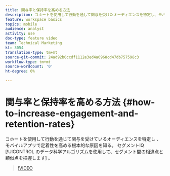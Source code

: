 ```yaml
---
title: 関与率と保持率を高める方法
description: コホートを使用して行動を通して関与を受けたオーディエンスを特定し、モバイルアプリで定着性を高める根本的な原因を知る。 セグメントIQのデータ科学アルゴリズムを使用して、セグメント間の相違点と類似点を把握します。
feature: workspace basics
topics: mobile
audience: analyst
activity: use
doc-type: feature video
team: Technical Marketing
kt: 3054
translation-type: tm+mt
source-git-commit: 24ad92b0ccdf1112e3ed4a0968cd47db757598c3
workflow-type: tm+mt
source-wordcount: '0'
ht-degree: 0%

---
```



# 関与率と保持率を高める方法 {#how-to-increase-engagement-and-retention-rates}

コホートを使用して行動を通じて関与を受けているオーディエンスを特定し  、モバイルアプリで定着性を高める根本的な原因を知る。 セグメントIQ [!UICONTROL のデータ科学アルゴリズムを使用して、セグメント間の相違点と類似点を把握します] 。

>[!VIDEO](https://video.tv.adobe.com/v/27825/?quality=12)
